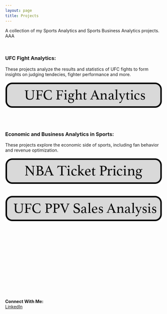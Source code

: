 ```yaml
---
layout: page
title: Projects
---
```

A collection of my Sports Analytics and Sports Business Analytics projects.
AAA

&nbsp;<br>

### UFC Fight Analytics:
These projects analyze the results and statistics of UFC fights to form insights on judging tendecies, fighter performance and more. &nbsp;<br>
&nbsp;<br>
[![Image](/assets/buttons/ufc_fight_analytics.png)](https://oconnellryan.github.io/ufc-analytics.html)
&nbsp;<br>

&nbsp;<br>

### Economic and Business Analytics in Sports:
These projects explore the economic side of sports, including fan behavior and revenue optimization. &nbsp;<br>
&nbsp;<br>
[![Image](/assets/images/nba_ticket_pricing.png)](https://oconnellryan.github.io/nba-ticket-pricing.html)  &nbsp;<br>
&nbsp;<br>
[![Image](/assets/images/ufc_ppv_analysis.png)](https://oconnellryan.github.io/ufc_ppv.html)  &nbsp;<br>

&nbsp;<br>
&nbsp;<br>
&nbsp;<br>
&nbsp;<br>
&nbsp;<br>
&nbsp;<br>
&nbsp;<br>
&nbsp;<br>
&nbsp;<br>
&nbsp;<br>

&nbsp;<br>

**Connect With Me:** &nbsp;<br>
[LinkedIn](https://www.linkedin.com/in/ryan-m-oconnell/)
